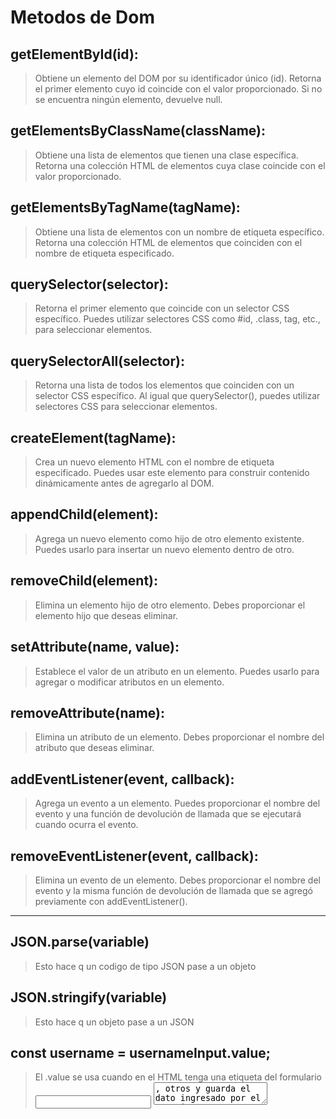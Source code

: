 # Metodos de Dom

## getElementById(id):
> Obtiene un elemento del DOM por su identificador único (id).
> Retorna el primer elemento cuyo id coincide con el valor proporcionado.
> Si no se encuentra ningún elemento, devuelve null.


## getElementsByClassName(className):
> Obtiene una lista de elementos que tienen una clase específica.
> Retorna una colección HTML de elementos cuya clase coincide con el valor proporcionado.


## getElementsByTagName(tagName):
> Obtiene una lista de elementos con un nombre de etiqueta específico.
> Retorna una colección HTML de elementos que coinciden con el nombre de etiqueta especificado.


## querySelector(selector):
> Retorna el primer elemento que coincide con un selector CSS específico.
> Puedes utilizar selectores CSS como #id, .class, tag, etc., para seleccionar elementos.


## querySelectorAll(selector):
> Retorna una lista de todos los elementos que coinciden con un selector CSS específico.
> Al igual que querySelector(), puedes utilizar selectores CSS para seleccionar elementos.


## createElement(tagName):
> Crea un nuevo elemento HTML con el nombre de etiqueta especificado.
> Puedes usar este elemento para construir contenido dinámicamente antes de agregarlo al DOM.


## appendChild(element):
> Agrega un nuevo elemento como hijo de otro elemento existente.
> Puedes usarlo para insertar un nuevo elemento dentro de otro.


## removeChild(element):
> Elimina un elemento hijo de otro elemento.
> Debes proporcionar el elemento hijo que deseas eliminar.


## setAttribute(name, value):
> Establece el valor de un atributo en un elemento.
> Puedes usarlo para agregar o modificar atributos en un elemento.


## removeAttribute(name):
> Elimina un atributo de un elemento.
> Debes proporcionar el nombre del atributo que deseas eliminar.


## addEventListener(event, callback):
> Agrega un evento a un elemento.
> Puedes proporcionar el nombre del evento y una función de devolución de llamada que se ejecutará cuando ocurra el evento.


## removeEventListener(event, callback):
> Elimina un evento de un elemento.
> Debes proporcionar el nombre del evento y la misma función de devolución de llamada que se agregó previamente con addEventListener().

---------------------------------------------------------

## JSON.parse(variable)
> Esto hace q un codigo de tipo JSON pase a un objeto

## JSON.stringify(variable)
>Esto hace q un objeto pase a un JSON

## const username = usernameInput.value;
> El .value se usa cuando en el HTML tenga una etiqueta del formulario <input> <textarea>, otros y guarda el dato ingresado por el usuario en este caso el en la variable 'username'

## localStorage.setItem('username', username)
> En este caso el localStrorage.setItem('key',variable) guarda los datos del usuario ingresado por el Input que fue traido por el usernameInput que a su vez esta guardado en la variable username. 

>Esto guarda el dato de forma local y se puede usar ese mismo dato en otro .js usando el key del mismo en este caso 'username' 

    const usernameInput = document.getElementById('usernameInput');
    const username = usernameInput.value;
    localStorage.setItem('username', username)




## Event

* <Click>: Ocurre cuando un elemento es presionado con el ratón.

* <Doble clic>: Ocurre cuando un elemento es presionado dos veces rápidamente con el ratón.

* <Mouseover>: Ocurre cuando el puntero del ratón se sitúa sobre un elemento.

* <Change>: Ocurre cuando el valor de un elemento de formulario (como un cuadro de texto o una casilla de verificación) cambia.

* <Submit>: Ocurre cuando se envía un formulario.

* <KeyDown>, <KeyUp>: Ocurren cuando una tecla del teclado se presiona o se libera, respectivamente.

* <Load>: Ocurre cuando un recurso, como una imagen, se ha cargado completamente.

* <DOMContentLoaded>: Ocurre cuando el DOM de la página ha sido completamente cargado.

------------------------------------------------


# Metodos de Array

## push():
>Agrega un elemento al final del array.


## pop():
>Elimina el último elemento del array y lo devuelve.


## shift():
>Elimina el primer elemento del array y lo devuelve.


## unshift():
>Agrega un elemento al principio del array.


## length:
>Propiedad que devuelve la cantidad de elementos en el array.


## indexOf(elemento):
>Devuelve el índice del primer elemento encontrado o -1 si no lo encuentra.


## slice(inicio, fin):
>Devuelve una copia de una porción del array.


## splice(inicio, cantidad, elemento1, elemento2, ...):
>Cambia el contenido del array eliminando, reemplazando o agregando elementos.


## forEach(callback):
>Ejecuta una función de devolución de llamada por cada elemento del array.


## map(callback):
>Crea un nuevo array con el resultado de la función de devolución de llamada aplicada a cada elemento del array original.


## filter(callback):
>Crea un nuevo array con los elementos que pasan la prueba de la función de devolución de llamada.


## reduce(callback, valorInicial):
>Aplica una función de devolución de llamada acumulativamente a cada elemento del array.


## find(callback):
>Devuelve el primer elemento del array que cumple con la condición dada por la función de devolución de llamada.


## includes(elemento):
>Determina si el array incluye un determinado elemento y devuelve true o false.